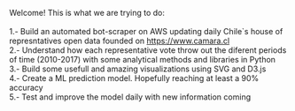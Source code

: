 Welcome! This is what we are trying to do:<br><br>
1.- Build an automated bot-scraper on AWS updating daily Chile`s house of represntatives open data founded on https://www.camara.cl <br>
2.- Understand how each representative vote throw out the diferent periods of time (2010-2017) with some analytical methods and libraries in Python<br>
3.- Build some usefull and amazing visualizations using SVG and D3.js<br>
4.- Create a ML prediction model. Hopefully reaching at least a 90% accuracy<br>
5.- Test and improve the model daily with new information coming<br>

